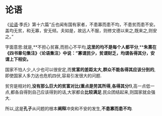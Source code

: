 

# 论语

《[论语](https://link.zhihu.com/?target=http%3A//baike.baidu.com/view/19183.htm)·季氏》第十六篇“丘也闻有国有家者，不患寡而患不均，不患贫而患不安。盖均无贫，和无寡，安无倾。夫如是，故远人不服，则修文德以来之,既来之,则安之。”

字面意思:就是,**不担心贫寡,而担心不平均,**这里的均不是每个人都平分**,****朱熹在《四书章句集注》〈论语集注〉中说：”寡谓民少，贫谓财乏，均谓各得其分，安谓上下相安。**

国家不怕人少,人少也可以很安定,而**贫富的差距太大,群众不能各得其应该分到的**,即使国家人多力达也危机四伏,容易引发很大的问题.

贫穷是相对的,**没有那么巨大的贫富对比(重点是劳其所得,各得其分!)**,高一点低一点,都各自得到自己应该得到的话,大家都会**比较满足**.民众团结起来,则国家就会强大.

所以,这是**孔子**从问题的根本**阐释**冲突和不安的发生,**不患寡而患不均**.

